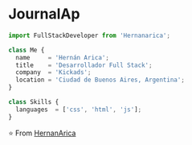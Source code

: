 # JournalAp

```js
import FullStackDeveloper from 'Hernanarica';

class Me {
  name     = 'Hernán Arica';
  title    = 'Desarrollador Full Stack';
  company  = 'Kickads';
  location = 'Ciudad de Buenos Aires, Argentina';
}

class Skills {
  languages  = ['css', 'html', 'js'];
}
```

⭐️ From [HernanArica](https://github.com/Hernanarica)